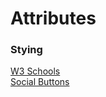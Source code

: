 # Attributes

### Stying

[W3 Schools](https://www.w3schools.com/w3css/w3css_templates.asp) </br>
[Social Buttons](https://www.aakashweb.com/apps/social-buttons-generator/)
